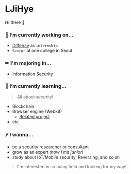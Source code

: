 # LJiHye

Hi there 👋

### 🔭 I’m currently working on...
- [Diffense](https://diffense.com/) as `internship`
- `Senior` at one college in Seoul

### ✏ I'm majoring in...
- Information Security

### 🌱 I’m currently learning...
> All about security!

- Blockchain
- Browser engine (Webkit)
  - [Related project](https://github.com/Hacker-s-PlayStation/PlayStation4-Hacking-Guideline)
- etc

### ⚡ I wanna...
- be a security researcher or consultant
- grow as an expert *(now I ma junior)*
- study about IoT/Mobile security, Reversing, and so on

> I'm interested in so many field and looking for my way!
